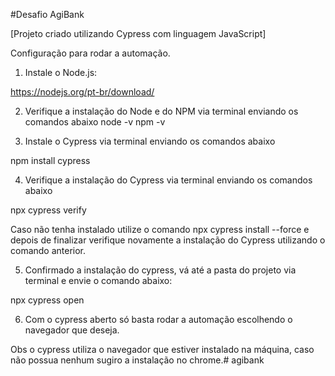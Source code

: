#Desafio AgiBank

[Projeto criado utilizando Cypress com linguagem JavaScript]

Configuração para rodar a automação.

1. Instale o Node.js:

https://nodejs.org/pt-br/download/

2. Verifique a instalação do Node e do NPM via terminal enviando os comandos abaixo
node -v
npm -v

3. Instale o Cypress via terminal enviando os comandos abaixo

npm install cypress

4. Verifique a instalação do Cypress via terminal enviando os comandos abaixo

npx cypress verify

Caso não tenha instalado utilize o comando npx cypress install --force e depois de finalizar verifique novamente a instalação do Cypress utilizando o comando anterior.

5. Confirmado a instalação do cypress, vá até a pasta do projeto via terminal e envie o comando abaixo:

npx cypress open

6. Com o cypress aberto só basta rodar a automação escolhendo o navegador que deseja.
 

Obs o cypress utiliza o navegador que estiver instalado na máquina, caso não possua nenhum sugiro a instalação no chrome.# agibank
